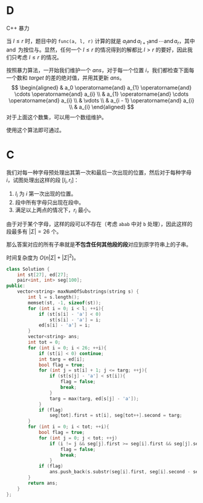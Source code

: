 # D

C++ 暴力

当 $l \le r$ 时，题目中的 `func(a, l, r)` 计算的就是 $a_l \operatorname{and} a_{l+1} \operatorname{and} \cdots \operatorname{and} a_{r}$，其中 $\operatorname{and}$ 为按位与。显然，任何一个 $l\le r$ 的情况得到的解都比 $l > r$ 的要好，因此我们只考虑 $l \le r$ 的情况。

按照暴力算法，一开始我们维护一个 $ans$，对于每一个位置 $i$，我们都检查下面每一个数和 $target$ 的差的绝对值，并用其更新 $ans$。
$$
\begin{aligned}
    & a_0 \operatorname{and} a_{1} \operatorname{and} \cdots \operatorname{and} a_{i} \\
    & a_{1} \operatorname{and} \cdots \operatorname{and} a_{i} \\
    & \vdots \\
    & a_{i - 1} \operatorname{and} a_{i} \\
    & a_{i}
\end{aligned}
$$
对于上面这个数集，可以用一个数组维护。

使用这个算法即可通过。

# C

我们对每一种字母预处理出其第一次和最后一次出现的位置，然后对于每种字母 $i$，试图处理出这样的段 $[l_i, r_i]$：

1. $l_i$ 为 $i$ 第一次出现的位置。
2. 段中所有字母只出现在段中。
3. 满足以上两点的情况下，$r_i$ 最小。

由于对于某个字母，这样的段可以不存在（考虑 `abab` 中对 `b` 处理），因此这样的段最多有 $|\Sigma| = 26$ 个。

那么答案对应的所有子串就是**不包含任何其他段的段**对应到原字符串上的子串。

时间复杂度为 $O(n|\Sigma| + |\Sigma|^2)$。

```cpp
class Solution {
    int st[27], ed[27];
    pair<int, int> seg[100];
public:
    vector<string> maxNumOfSubstrings(string s) {
        int l = s.length();
        memset(st, -1, sizeof(st));
        for (int i = 0; i < l; ++i){
            if (st[s[i] - 'a'] < 0)
                st[s[i] - 'a'] = i;
            ed[s[i] - 'a'] = i;
        }
        vector<string> ans;
        int tot = 0;
        for (int i = 0; i < 26; ++i){
            if (st[i] < 0) continue;
            int targ = ed[i];
            bool flag = true;
            for (int j = st[i] + 1; j <= targ; ++j){
                if (st[s[j] - 'a'] < st[i]){
                    flag = false;
                    break;
                }
                targ = max(targ, ed[s[j] - 'a']);
            }
            if (flag)
                seg[tot].first = st[i], seg[tot++].second = targ;
        }
        for (int i = 0; i < tot; ++i){
            bool flag = true;
            for (int j = 0; j < tot; ++j)
                if (i != j && seg[j].first >= seg[i].first && seg[j].second <= seg[i].second){
                    flag = false;
                    break;
                }
            if (flag) 
                ans.push_back(s.substr(seg[i].first, seg[i].second - seg[i].first + 1));
        }
        return ans;
    }
};
```